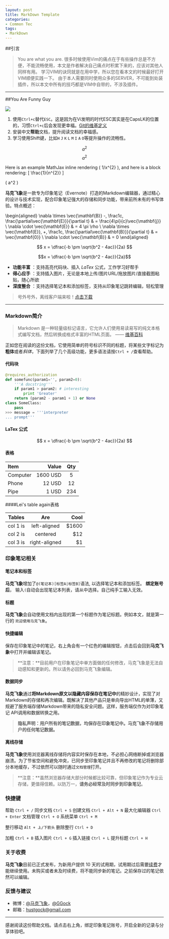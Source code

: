 ```yaml
---
layout: post
title: MarkDown Template
categories:
- Common Tec
tags:
- MarkDown
---
```




##引言

> You are what you are. 很多时候使用Vim的痛点在于有些操作总是不方便，不能流畅使用，本文是作者解决自己痛点时积累下来的，应该对其他人同样有用。
> 学习VIM的诀窍就是在用中学，所以您在看本文的时候最好打开VIM顺便实践一下。
> 由于本人需要同时使用众多的SERVER，不可能到处装插件，所以本文中所有的技巧都是VIM中自带的，不涉及插件。

--------


##You Are Funny Guy

![](/media/pic2014/0218-0.png)


1.  使用`Ctrl+c`替代`ESC`。这是因为在Vi发明的时代ESC其实是在CapsLK的位置的，习惯`Ctrl+c`后会发现更幸福。[Git的维基定义](http://zh.wikipedia.org/wiki/Git)
1.  安装中文**帮助**文档，提升阅读文档的幸福感。
1.  学习使用Shift键，比如`H` `J` `K` `L` `M` `I` `A` `O`等提升操作的流畅性。



$$a^2$$ $$ a^2 $$

Here is an example MathJax inline rendering \( 1/x^{2} \), and here is a block rendering: \[ \frac{1}{n^{2}} \]

\( a^2 \)


**马克飞象**是一款专为印象笔记（Evernote）打造的Markdown编辑器，通过精心的设计与技术实现，配合印象笔记强大的存储和同步功能，带来前所未有的书写体验。特点概述：

\begin{aligned} \nabla \times \vec{\mathbf{B}} -\, \frac1c\, \frac{\partial\vec{\mathbf{E}}}{\partial t} & = \frac{4\pi}{c}\vec{\mathbf{j}} \\ \nabla \cdot \vec{\mathbf{E}} & = 4 \pi \rho \\ \nabla \times \vec{\mathbf{E}}\, +\, \frac1c\, \frac{\partial\vec{\mathbf{B}}}{\partial t} & = \vec{\mathbf{0}} \\ \nabla \cdot \vec{\mathbf{B}} & = 0 \end{aligned}

$$	x = \dfrac{-b \pm \sqrt{b^2 - 4ac}}{2a} $$

$$x = \dfrac{-b \pm \sqrt{b^2 - 4ac}}{2a}$$
 
- **功能丰富** ：支持高亮代码块、插入 *LaTex* 公式，工作学习好帮手
- **得心应手** ：支持插入图片，无论是本地上传/图片URL/拖放图片/直接截图粘贴，随心所欲
- **深度整合** ：支持选择笔记本和添加标签，支持从印象笔记跳转编辑，轻松管理

> 号外号外，离线客户端来啦！[点击下载](https://chrome.google.com/webstore/detail/%E9%A9%AC%E5%85%8B%E9%A3%9E%E8%B1%A1/kidnkfckhbdkfgbicccmdggmpgogehop/)

-------------------

### Markdown简介

> Markdown 是一种轻量级标记语言，它允许人们使用易读易写的纯文本格式编写文档，然后转换成格式丰富的HTML页面。    —— [维基百科](https://zh.wikipedia.org/wiki/Markdown)

正如您在阅读的这份文档，它使用简单的符号标识不同的标题，将某些文字标记为**粗体**或者*斜体*，下面列举了几个高级功能，更多语法请按`Ctrl + /`查看帮助。 

#### 代码块


``` python
@requires_authorization
def somefunc(param1='', param2=0):
    '''A docstring'''
    if param1 > param2: # interesting
        print 'Greater'
    return (param2 - param1 + 1) or None
class SomeClass:
    pass
>>> message = '''interpreter
... prompt'''
```

#### LaTex 公式
$$	x = \dfrac{-b \pm \sqrt{b^2 - 4ac}}{2a} $$

#### 表格

| Item      |    Value | Qty  |
| :-------- | --------:| :--: |
| Computer  | 1600 USD |  5   |
| Phone     |   12 USD |  12  |
| Pipe      |    1 USD | 234  |

####Lei's table again表格

| Tables   |      Are      |  Cool |
|----------|:-------------:|------:|
| col 1 is |  left-aligned | $1600 |
| col 2 is |    centered   |   $12 |
| col 3 is | right-aligned |    $1 |

### 印象笔记相关

#### 笔记本和标签
**马克飞象**增加了`@(笔记本)[标签A|标签B]`语法, 以选择笔记本和添加标签。 **绑定账号后**， 输入`(`自动会出现笔记本列表，请从中选择。自己纯手工输入无效。

#### 标题
**马克飞象**会自动使用文档内出现的第一个标题作为笔记标题。例如本文，就是第一行的 `欢迎使用马克飞象`。

#### 快捷编辑
保存在印象笔记中的笔记，右上角会有一个红色的编辑按钮，点击后会回到**马克飞象**中打开并编辑该笔记。
>**注意：**目前用户在印象笔记中单方面做的任何修改，马克飞象是无法自动感知和更新的。所以请务必回到马克飞象编辑。

#### 数据同步
**马克飞象**通过**将Markdown原文以隐藏内容保存在笔记中**的精妙设计，实现了对Markdown的存储和再次编辑。既解决了其他产品只是单向导出HTML的单薄，又规避了服务端存储Markdown带来的隐私安全问题。这样，服务端仅作为对印象笔记 API调用和数据转换之用。

 >**隐私声明：用户所有的笔记数据，均保存在印象笔记中。马克飞象不存储用户的任何笔记数据。**

#### 离线存储
**马克飞象**使用浏览器离线存储将内容实时保存在本地，不必担心网络断掉或浏览器崩溃。为了节省空间和避免冲突，已同步至印象笔记并且不再修改的笔记将删除部分本地缓存，不过依然可以随时通过`文档管理`打开。

> **注意：**虽然浏览器存储大部分时候都比较可靠，但印象笔记作为专业云存储，更值得信赖。以防万一，**请务必经常及时同步到印象笔记**。

### 快捷键

帮助    `Ctrl + /`
同步文档    `Ctrl + S`
创建文档    `Ctrl + Alt + N`
最大化编辑器    `Ctrl + Enter`
文档管理    `Ctrl + O`
系统菜单    `Ctrl + M`

整行移动    `Alt + 上/下箭头`
删除整行    `Ctrl + D`

加粗    `Ctrl + B`
插入图片    `Ctrl + G`
插入链接    `Ctrl + L`
提升标题    `Ctrl + H`

### 关于收费

**马克飞象**目前已正式发布，为新用户提供 10 天的试用期，试用期过后需要[续费](maxiang.info/vip.html)才能继续使用。未购买或者未及时续费，将不能同步新的笔记。之前保存过的笔记依然可以编辑。


### 反馈与建议
- 微博：[@马克飞象](http://weibo.com/u/2788354117)，[@GGock](http://weibo.com/ggock "开发者个人账号")
- 邮箱：<hustgock@gmail.com>

---------
感谢阅读这份帮助文档。请点击右上角，绑定印象笔记账号，开启全新的记录与分享体验吧。






